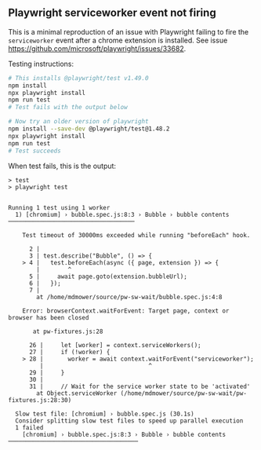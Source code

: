 ## Playwright serviceworker event not firing

This is a minimal reproduction of an issue with Playwright failing to fire the `serviceworker` event after a chrome extension is installed. See issue https://github.com/microsoft/playwright/issues/33682.

Testing instructions:

```sh
# This installs @playwright/test v1.49.0
npm install
npx playwright install
npm run test
# Test fails with the output below

# Now try an older version of playwright
npm install --save-dev @playwright/test@1.48.2
npx playwright install
npm run test
# Test succeeds
```

When test fails, this is the output:

```
> test
> playwright test


Running 1 test using 1 worker
  1) [chromium] › bubble.spec.js:8:3 › Bubble › bubble contents ────────────────────────────────────

    Test timeout of 30000ms exceeded while running "beforeEach" hook.

      2 |
      3 | test.describe("Bubble", () => {
    > 4 |   test.beforeEach(async ({ page, extension }) => {
        |        ^
      5 |     await page.goto(extension.bubbleUrl);
      6 |   });
      7 |
        at /home/mdmower/source/pw-sw-wait/bubble.spec.js:4:8

    Error: browserContext.waitForEvent: Target page, context or browser has been closed

       at pw-fixtures.js:28

      26 |     let [worker] = context.serviceWorkers();
      27 |     if (!worker) {
    > 28 |       worker = await context.waitForEvent("serviceworker");
         |                              ^
      29 |     }
      30 |
      31 |     // Wait for the service worker state to be 'activated'
        at Object.serviceWorker (/home/mdmower/source/pw-sw-wait/pw-fixtures.js:28:30)

  Slow test file: [chromium] › bubble.spec.js (30.1s)
  Consider splitting slow test files to speed up parallel execution
  1 failed
    [chromium] › bubble.spec.js:8:3 › Bubble › bubble contents ─────────────────────────────────────
```
